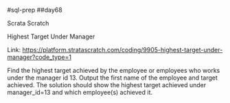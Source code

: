 #sql-prep
##day68

Scrata Scratch

Highest Target Under Manager

Link:
https://platform.stratascratch.com/coding/9905-highest-target-under-manager?code_type=1

Find the highest target achieved by the employee or employees who works under the manager id 13. Output the first name of the employee and target achieved. The solution should show the highest target achieved under manager_id=13 and which employee(s) achieved it.